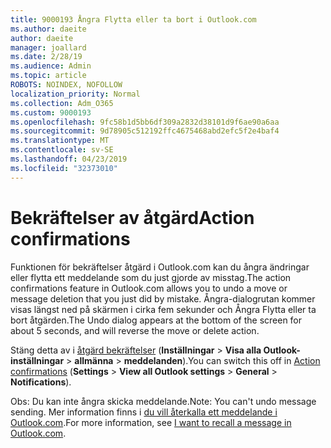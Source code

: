 ```yaml
---
title: 9000193 Ångra Flytta eller ta bort i Outlook.com
ms.author: daeite
author: daeite
manager: joallard
ms.date: 2/28/19
ms.audience: Admin
ms.topic: article
ROBOTS: NOINDEX, NOFOLLOW
localization_priority: Normal
ms.collection: Adm_O365
ms.custom: 9000193
ms.openlocfilehash: 9fc58b1d5bb6df309a2832d38101d9f6ae90a6aa
ms.sourcegitcommit: 9d78905c512192ffc4675468abd2efc5f2e4baf4
ms.translationtype: MT
ms.contentlocale: sv-SE
ms.lasthandoff: 04/23/2019
ms.locfileid: "32373010"
---
```

# <a name="action-confirmations"></a><span data-ttu-id="a590e-102">Bekräftelser av åtgärd</span><span class="sxs-lookup"><span data-stu-id="a590e-102">Action confirmations</span></span>

<span data-ttu-id="a590e-103">Funktionen för bekräftelser åtgärd i Outlook.com kan du ångra ändringar eller flytta ett meddelande som du just gjorde av misstag.</span><span class="sxs-lookup"><span data-stu-id="a590e-103">The action confirmations feature in Outlook.com allows you to undo a move or message deletion that you just did by mistake.</span></span> <span data-ttu-id="a590e-104">Ångra-dialogrutan kommer visas längst ned på skärmen i cirka fem sekunder och Ångra Flytta eller ta bort åtgärden.</span><span class="sxs-lookup"><span data-stu-id="a590e-104">The Undo dialog appears at the bottom of the screen for about 5 seconds, and will reverse the move or delete action.</span></span>

<span data-ttu-id="a590e-105">Stäng detta av i [åtgärd bekräftelser](https://outlook.live.com/mail/options/general/notifications) (**Inställningar** > **Visa alla Outlook-inställningar** > **allmänna** > **meddelanden**).</span><span class="sxs-lookup"><span data-stu-id="a590e-105">You can switch this off in [Action confirmations](https://outlook.live.com/mail/options/general/notifications) (**Settings** > **View all Outlook settings** > **General** > **Notifications**).</span></span>

<span data-ttu-id="a590e-106">Obs: Du kan inte ångra skicka meddelande.</span><span class="sxs-lookup"><span data-stu-id="a590e-106">Note: You can't undo message sending.</span></span> <span data-ttu-id="a590e-107">Mer information finns i [du vill återkalla ett meddelande i Outlook.com](https://support.office.com/article/c069ddde-5282-4085-8f4c-d7b133324f8a).</span><span class="sxs-lookup"><span data-stu-id="a590e-107">For more information, see [I want to recall a message in Outlook.com](https://support.office.com/article/c069ddde-5282-4085-8f4c-d7b133324f8a).</span></span>